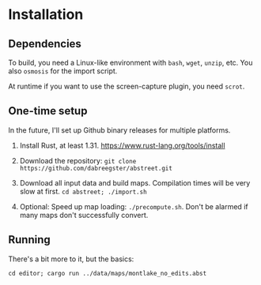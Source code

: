 # Installation

## Dependencies

To build, you need a Linux-like environment with `bash`, `wget`, `unzip`, etc.
You also `osmosis` for the import script.

At runtime if you want to use the screen-capture plugin, you need `scrot`.

## One-time setup

In the future, I'll set up Github binary releases for multiple platforms.

1.  Install Rust, at least 1.31. https://www.rust-lang.org/tools/install

2.  Download the repository:
    `git clone https://github.com/dabreegster/abstreet.git`

3.  Download all input data and build maps. Compilation times will be very slow
    at first. `cd abstreet; ./import.sh`

4.  Optional: Speed up map loading: `./precompute.sh`. Don't be alarmed if many
    maps don't successfully convert.

## Running

There's a bit more to it, but the basics:

`cd editor; cargo run ../data/maps/montlake_no_edits.abst`
